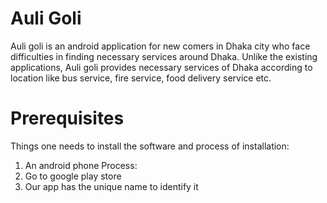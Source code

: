# Auli Goli
Auli goli is an android application for new comers in Dhaka city who face difficulties in finding necessary services around Dhaka. Unlike the existing applications, Auli goli provides necessary services of Dhaka according to location like bus service, fire service, food delivery service etc.
# Prerequisites
Things one needs to install the software and process of installation:
   1. An android phone
Process:
   1. Go to google play store
   2. Our app has the unique name to identify it
   
